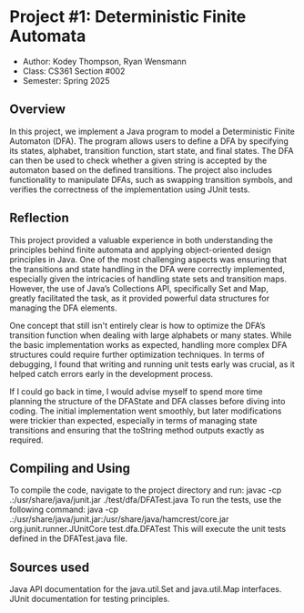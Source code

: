 # Project #1: Deterministic Finite Automata

* Author: Kodey Thompson, Ryan Wensmann
* Class: CS361 Section #002
* Semester: Spring 2025

## Overview

In this project, we implement a Java program to model a Deterministic Finite Automaton (DFA). The program allows users to define a DFA by specifying its states, alphabet, transition function, start state, and final states. The DFA can then be used to check whether a given string is accepted by the automaton based on the defined transitions. The project also includes functionality to manipulate DFAs, such as swapping transition symbols, and verifies the correctness of the implementation using JUnit tests.

## Reflection

This project provided a valuable experience in both understanding the principles behind finite automata and applying object-oriented design principles in Java. One of the most challenging aspects was ensuring that the transitions and state handling in the DFA were correctly implemented, especially given the intricacies of handling state sets and transition maps. However, the use of Java’s Collections API, specifically Set and Map, greatly facilitated the task, as it provided powerful data structures for managing the DFA elements.

One concept that still isn't entirely clear is how to optimize the DFA’s transition function when dealing with large alphabets or many states. While the basic implementation works as expected, handling more complex DFA structures could require further optimization techniques. In terms of debugging, I found that writing and running unit tests early was crucial, as it helped catch errors early in the development process.

If I could go back in time, I would advise myself to spend more time planning the structure of the DFAState and DFA classes before diving into coding. The initial implementation went smoothly, but later modifications were trickier than expected, especially in terms of managing state transitions and ensuring that the toString method outputs exactly as required.

## Compiling and Using

To compile the code, navigate to the project directory and run:
javac -cp .:/usr/share/java/junit.jar ./test/dfa/DFATest.java
To run the tests, use the following command:
java -cp .:/usr/share/java/junit.jar:/usr/share/java/hamcrest/core.jar org.junit.runner.JUnitCore test.dfa.DFATest
This will execute the unit tests defined in the DFATest.java file.

## Sources used

Java API documentation for the java.util.Set and java.util.Map interfaces.
JUnit documentation for testing principles.